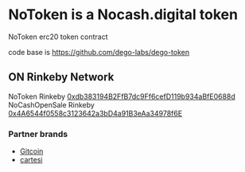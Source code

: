 # NoToken is a Nocash.digital token
NoToken erc20 token contract

code base is https://github.com/dego-labs/dego-token

## ON Rinkeby Network

NoToken Rinkeby [0xdb383194B2FfB7dc9Ff6cefD119b934aBfE0688d](https://rinkeby.etherscan.io/address/0xdb383194B2FfB7dc9Ff6cefD119b934aBfE0688d)
NoCashOpenSale Rinkeby [0x4A6544f0558c3123642a3bD4a91B3eAa34978f6E](https://rinkeby.etherscan.io/address/0x4A6544f0558c3123642a3bD4a91B3eAa34978f6E)

### Partner brands
- [Gitcoin](gitcoin.co)
- [cartesi](https://cartesi.io/)


